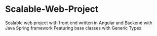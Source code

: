 # Scalable-Web-Project
Scalable web project with front end written in Angular and Backend with Java Spring framework Featuring base classes with Generic Types.
